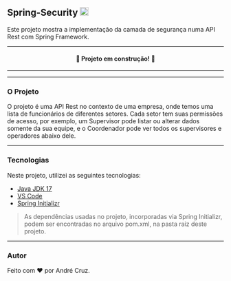 ## Spring-Security  <img src="https://img.shields.io/badge/Spring-6DB33F?style=for-the-badge&logo=spring&logoColor=white" height="20px"/>
<p>Este projeto mostra a implementação da camada de segurança numa API Rest com Spring Framework.</>

<hr/>
<h4 align="center"> 
	🚧 Projeto em construção!  🚧
</h4>
<hr/>

---

### O Projeto

O projeto é uma API Rest no contexto de uma empresa, onde temos uma lista de funcionários de diferentes setores. Cada setor tem suas permissões de acesso, por exemplo, um Supervisor pode listar ou alterar dados somente da sua equipe, e o Coordenador pode ver todos os supervisores e operadores abaixo dele.  

---

### Tecnologias

Neste projeto, utilizei as seguintes tecnologias:

- [Java JDK 17](https://www.oracle.com/java/technologies/downloads/#java17)
- [VS Code](https://code.visualstudio.com/docs/languages/java)
- [Spring Initializr](https://start.spring.io/) 
> As dependências usadas no projeto, incorporadas via Spring Initializr, podem ser encontradas no arquivo pom.xml, na pasta raiz deste projeto.

---

### Autor

Feito com ❤️ por André Cruz.
